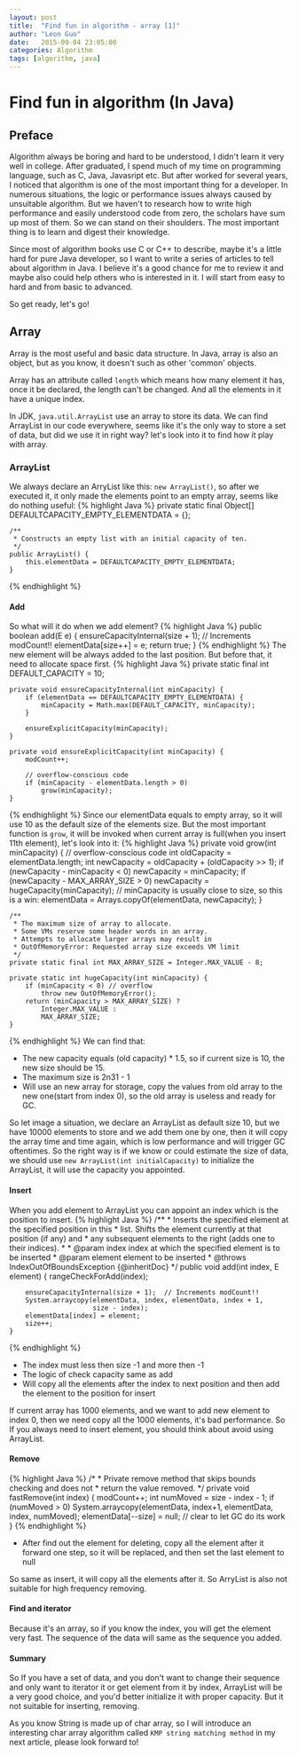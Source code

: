 ```yaml
---
layout: post
title:  "Find fun in algorithm - array [1]"
author:	"Leon Guo"
date:   2015-09-04 23:05:00
categories: Algorithm
tags: [algorithm, java]
---
```

# Find fun in algorithm (In Java)

## Preface

Algorithm always be boring and hard to be understood, I didn't learn it very well in college. After graduated, I spend much of my time on programming language, such as C, Java, Javasript etc. But after worked for several years, I noticed that algorithm is one of the most important thing for a developer. In numerous situations, the logic or performance issues always caused by unsuitable algorithm. But we haven't to research how to write high performance and easily understood code from zero, the scholars have sum up most of them. So we can stand on their shoulders. The most important thing is to learn and digest their knowledge.
	
Since most of algorithm books use C or C++ to describe, maybe it's a little hard for pure Java developer, so I want to write a series of articles to tell about algorithm in Java. I believe it's a good chance for me to review it and maybe also could help others who is interested in it.
I will start from easy to hard and from basic to advanced.
	
So get ready, let's go!

## Array

Array is the most useful and basic data structure. In Java, array is also an object, but as you know, it doesn't such as other 'common' objects.
	
Array has an attribute called `length` which means how many element it has, once it be declared, the length can't be changed. And all the elements in it have a unique index.

In JDK, `java.util.ArrayList` use an array to store its data. We can find ArrayList in our code everywhere, seems like it's the only way to store a set of data, but did we use it in right way? let's look into it to find how it play with array.

### ArrayList
We always declare an ArryList like this: `new ArrayList()`, so after we executed it, it only made the elements point to an empty array, seems like do nothing useful:
 {% highlight Java %}
	private static final Object[] DEFAULTCAPACITY_EMPTY_ELEMENTDATA = {};
    
	/**
     * Constructs an empty list with an initial capacity of ten.
     */
    public ArrayList() {
        this.elementData = DEFAULTCAPACITY_EMPTY_ELEMENTDATA;
    }
 {% endhighlight %}
 
#### Add

So what will it do when we add element?
{% highlight Java %}
    public boolean add(E e) {
        ensureCapacityInternal(size + 1);  // Increments modCount!!
        elementData[size++] = e;
        return true;
    }
{% endhighlight %}
The new element will be always added to the last position. But before that, it need to allocate space first.
{% highlight Java %}
	private static final int DEFAULT_CAPACITY = 10;
    
	private void ensureCapacityInternal(int minCapacity) {
        if (elementData == DEFAULTCAPACITY_EMPTY_ELEMENTDATA) {
            minCapacity = Math.max(DEFAULT_CAPACITY, minCapacity);
        }

        ensureExplicitCapacity(minCapacity);
    }
	
	private void ensureExplicitCapacity(int minCapacity) {
        modCount++;

        // overflow-conscious code
        if (minCapacity - elementData.length > 0)
            grow(minCapacity);
    }
{% endhighlight %}
Since our elementData equals to empty array, so it will use 10 as the default size of the elements size. But the most important function is `grow`, it will be invoked when current array is full(when you insert 11th element), let's look into it:
{% highlight Java %}
    private void grow(int minCapacity) {
        // overflow-conscious code
        int oldCapacity = elementData.length;
        int newCapacity = oldCapacity + (oldCapacity >> 1);
        if (newCapacity - minCapacity < 0)
            newCapacity = minCapacity;
        if (newCapacity - MAX_ARRAY_SIZE > 0)
            newCapacity = hugeCapacity(minCapacity);
        // minCapacity is usually close to size, so this is a win:
        elementData = Arrays.copyOf(elementData, newCapacity);
    }
	
	/**
     * The maximum size of array to allocate.
     * Some VMs reserve some header words in an array.
     * Attempts to allocate larger arrays may result in
     * OutOfMemoryError: Requested array size exceeds VM limit
     */
    private static final int MAX_ARRAY_SIZE = Integer.MAX_VALUE - 8;
	
	private static int hugeCapacity(int minCapacity) {
        if (minCapacity < 0) // overflow
            throw new OutOfMemoryError();
        return (minCapacity > MAX_ARRAY_SIZE) ?
            Integer.MAX_VALUE :
            MAX_ARRAY_SIZE;
    }
{% endhighlight %}
We can find that:

+	The new capacity equals (old capacity) * 1.5, so if current size is 10, the new size should be 15.
+	The maximum size is 2n31 - 1
+	Will use an new array for storage, copy the values from old array to the new one(start from index 0), so the old array is useless and ready for GC.

So let image a situation, we declare an ArrayList as default size 10, but we have 10000 elements to store and we add them one by one, then it will copy the array time and time again, which is low performance and will trigger GC oftentimes. So the right way is if we know or could estimate the size of data, we should use `new ArrayList(int initialCapacity)` to initialize the ArrayList, it will use the capacity you appointed.

#### Insert
When you add element to ArrayList you can appoint an index which is the position to insert.
{% highlight Java %}
    /**
     * Inserts the specified element at the specified position in this
     * list. Shifts the element currently at that position (if any) and
     * any subsequent elements to the right (adds one to their indices).
     *
     * @param index index at which the specified element is to be inserted
     * @param element element to be inserted
     * @throws IndexOutOfBoundsException {@inheritDoc}
     */
    public void add(int index, E element) {
        rangeCheckForAdd(index);

        ensureCapacityInternal(size + 1);  // Increments modCount!!
        System.arraycopy(elementData, index, elementData, index + 1,
                         size - index);
        elementData[index] = element;
        size++;
    }
{% endhighlight %}

+	The index must less then size -1 and more then -1
+	The logic of check capacity same as add
+	Will copy all the elements after the index to next position and then add the element to the position for insert

If current array has 1000 elements, and we want to add new element to index 0, then we need copy all the 1000 elements, it's bad performance. So If you always need to insert element, you should think about avoid using ArrayList.

#### Remove
{% highlight Java %}
    /*
     * Private remove method that skips bounds checking and does not
     * return the value removed.
     */
    private void fastRemove(int index) {
        modCount++;
        int numMoved = size - index - 1;
        if (numMoved > 0)
            System.arraycopy(elementData, index+1, elementData, index,
                             numMoved);
        elementData[--size] = null; // clear to let GC do its work
    }
{% endhighlight %}

+	After find out the element for deleting, copy all the element after it forward one step, so it will be replaced, and then set the last element to null

So same as insert, it will copy all the elements after it. So ArryList is also not suitable for high frequency removing.

#### Find and iterator
Because it's an array, so if you know the index, you will get the element very fast. The sequence of the data will same as the sequence you added.

#### Summary
So If you have a set of data, and you don't want to change their sequence and only want to iterator it or get element from it by index, ArrayList will be a very good choice, and you'd better initialize it with proper capacity. But it not suitable for inserting, removing.

As you know String is made up of char array, so I will introduce an interesting char array algorithm called `KMP string matching method` in my next article, please look forward to!


